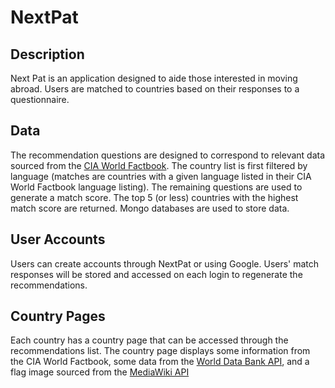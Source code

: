 # NextPat

## Description ##
Next Pat is an application designed to aide those interested in moving abroad. Users are matched to countries based on their responses to a questionnaire. 

## Data ##
The recommendation questions are designed to correspond to relevant data sourced from the [CIA World Factbook](https://github.com/factbook/factbook.json). The country list is first filtered by language (matches are countries with a given language listed in their CIA World Factbook language listing). The remaining questions are used to generate a match score. The top 5 (or less) countries with the highest match score are returned. Mongo databases are used to store data.

## User Accounts ##
Users can create accounts through NextPat or using Google. Users' match responses will be stored and accessed on each login to regenerate the recommendations.

## Country Pages ##
Each country has a country page that can be accessed through the recommendations list. The country page displays some information from the CIA World Factbook, some data from the [World Data Bank API](http://data.worldbank.org/developers/api-overview), and a flag image sourced from the [MediaWiki API](https://www.mediawiki.org/wiki/API:Tutorial)
